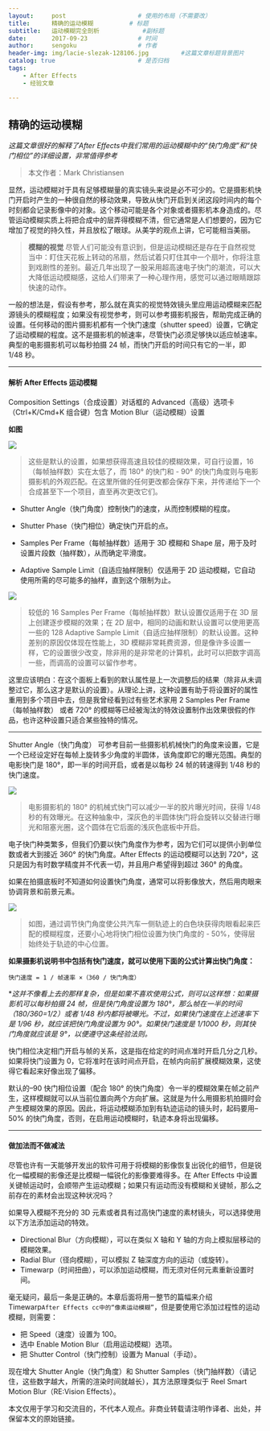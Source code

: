 ```yaml
---
layout:     post                    # 使用的布局（不需要改）
title:      精确的运动模糊          # 标题 
subtitle:   运动模糊完全剖析            #副标题
date:       2017-09-23              # 时间
author:     sengoku                 # 作者
header-img: img/lacie-slezak-128106.jpg         #这篇文章标题背景图片
catalog: true                       # 是否归档
tags:
    - After Effects
    - 经验文章

---
```


## 精确的运动模糊

*这篇文章很好的解释了After Effects中我们常用的运动模糊中的“快门角度”和“快门相位”的详细设置，非常值得参考*

>本文作者：Mark Christiansen

显然，运动模糊对于具有足够模糊量的真实镜头来说是必不可少的。它是摄影机快门开启时产生的一种很自然的移动效果，导致从快门开启到关闭这段时间内的每个时刻都会记录影像中的对象。这个移动可能是各个对象或者摄影机本身造成的。尽管运动模糊实质上将把合成中的层弄得模糊不清，但它通常是人们想要的，因为它增加了视觉的持久性，并且放松了眼球。从美学的观点上讲，它可能相当美丽。

> **模糊的视觉**
> 尽管人们可能没有意识到，但是运动模糊还是存在于自然视觉当中：盯住天花板上转动的吊扇，然后试着只盯住其中一个扇叶，你将注意到戏剧性的差别。最近几年出现了一股采用超高速电子快门的潮流，可以大大降低运动模糊感，这给人们带来了一种心理作用，感觉可以通过眼睛跟踪快速的动作。

一般的想法是，假设有参考，那么就在真实的视觉特效镜头里应用运动模糊来匹配源镜头的模糊程度；如果没有视觉参考，则可以参考摄影机报告，帮助完成正确的设置。任何移动的图片摄影机都有一个快门速度（shutter speed）设置，它确定了运动模糊的程度。这不是摄影机的帧速率，尽管快门必须足够快以适应帧速率。典型的电影摄影机可以每秒拍摄 24 帧，而快门开启的时间只有它的一半，即 1/48 秒。

---

#### 解析 After Effects 运动模糊

Composition Settings（合成设置）对话框的 Advanced（高级）选项卡（Ctrl+K/Cmd+K 组合键）包含 Motion Blur（运动模糊）设置

**如图**

![](https://ws1.sinaimg.cn/large/b85b28acgy1fjts2bszkbj20zk0wqdme.jpg)

> 这些是默认的设置，如果想获得高速且较佳的模糊效果，可自行设置，16（每帧抽样数）实在太低了，而 180° 的快门和 - 90° 的快门角度则与电影摄影机的外观匹配。在这里所做的任何更改都会保存下来，并传递给下一个合成甚至下一个项目，直至再次更改它们。

- Shutter Angle（快门角度）控制快门的速度，从而控制模糊的程度。

- Shutter Phase（快门相位）确定快门开启的点。

- Samples Per Frame（每帧抽样数）适用于 3D 模糊和 Shape 层，用于及时设置片段数（抽样数），从而确定平滑度。

- Adaptive Sample Limit（自适应抽样限制）仅适用于 2D 运动模糊，它自动使用所需的尽可能多的抽样，直到这个限制为止。

![](https://ws1.sinaimg.cn/large/b85b28acgy1fjts7nrc7ij20ge0hgq3j.jpg)

>较低的 16 Samples Per Frame（每帧抽样数）默认设置仅适用于在 3D 层上创建逐步模糊的效果；在 2D 层中，相同的动画和默认设置可以使用更高一些的 128 Adaptive Sample Limit（自适应抽样限制）的默认设置。这种差别的原因仅体现在性能上，3D 模糊非常耗费资源，但是像许多设置一样，它的设置很少改变，除非用的是非常老的计算机，此时可以把数字调高一些，而调高的设置可以留作参考。

这里应该明白：在这个面板上看到的默认属性是上一次调整后的结果（除非从未调整过它，那么这才是默认的设置）。从理论上讲，这种设置有助于将设置好的属性重用到多个项目中去，但是我曾经看到过有些艺术家用 2 Samples Per Frame（每帧抽样数） 或者 720° 的模糊等已经被淘汰的特效设置制作出效果很假的作品，也许这种设置只适合某些独特的情况。

---

Shutter Angle（快门角度） 可参考目前一些摄影机机械快门的角度来设置，它是一个已经设定好在每帧上旋转多少角度的半圆体，该角度即它的曝光范围。典型的电影快门是 180°，即一半的时间开启，或者是以每秒 24 帧的转速得到 1/48 秒的快门速度。

![](https://ws1.sinaimg.cn/large/b85b28acgy1fjtsb72vtuj20ev0geq3e.jpg)

>电影摄影机的 180° 的机械式快门可以减少一半的胶片曝光时间，获得 1/48 秒的有效曝光。在这种抽象中，深灰色的半圆体快门将会旋转以交替进行曝光和阻塞光圈，这个圆体在它后面的浅灰色底板中开启。

电子快门种类繁多，但我们仍要以快门角度作为参考，因为它们可以提供小到单位数或者大到接近 360° 的快门角度。After Effects 的运动模糊可以达到 720°，这只是因为有时数学精度并不代表一切，并且用户希望得到超过 360° 的角度。

如果在拍摄底板时不知道如何设置快门角度，通常可以将影像放大，然后用肉眼来协调背景和前景元素。

![](https://ws1.sinaimg.cn/large/b85b28acgy1fjtsf25mdjj20jg0asgn0.jpg)

>如图，通过调节快门角度使公共汽车一侧轨迹上的白色块获得肉眼看起来匹配的模糊程度，还要小心地将快门相位设置为快门角度的 - 50%，使得层始终处于轨迹的中心位置。

**如果摄影机说明书中包括有快门速度，就可以使用下面的公式计算出快门角度：**

`快门速度 = 1 / 帧速率 ×（360 / 快门角度）`

**这并不像看上去的那样复杂，但是如果不喜欢使用公式，则可以这样想：如果摄影机可以每秒拍摄 24 帧，但是快门角度设置为 180°，那么帧在一半的时间（180/360=1/2）或者 1/48 秒内都将被曝光。不过，如果快门速度在上述速率下是 1/96 秒，就应该把快门角度设置为 90°。如果快门速度是 1/1000 秒，则其快门角度就应该是 9°，以便遵守这条经验法则。*

快门相位决定相门开启与帧的关系，这是指在给定的时间点准时开启几分之几秒。如果将快门设置为 0，它将准时在该时间点开启，在帧内向前扩展模糊效果，这使得它看起来好像出现了偏移。

默认的–90 快门相位设置（配合 180° 的快门角度）令一半的模糊效果在帧之前产生，这样模糊就可以从当前位置向两个方向扩展。这就是为什么用摄影机拍摄时会产生模糊效果的原因。因此，将运动模糊添加到有轨迹运动的镜头时，起码要用–50% 的快门角度，否则，在启用运动模糊时，轨迹本身将出现偏移。

---

#### 做加法而不做减法

尽管也许有一天能够开发出的软件可用于将模糊的影像恢复出锐化的细节，但是锐化一幅模糊的影像还是比模糊一幅锐化的影像要难得多。在 After Effects 中设置关键帧运动时，会顺带产生运动模糊；如果只有运动而没有模糊和关键帧，那么之前存在的素材会出现这种状况吗？

如果导入模糊不充分的 3D 元素或者具有过高快门速度的素材镜头，可以选择使用以下方法添加运动的特效。

- Directional Blur（方向模糊），可以在类似 X 轴和 Y 轴的方向上模拟层移动的模糊效果。
- Radial Blur（径向模糊），可以模拟 Z 轴深度方向的运动（或旋转）。
- Timewarp（时间扭曲），可以添加运动模糊，而无须对任何元素重新设置时间。

毫无疑问，最后一条是正确的。本章后面将用一整节的篇幅来介绍 Timewarp`After Effects cc中的“像素运动模糊”`，但是要使用它添加过程性的运动模糊，则需要：

- 把 Speed（速度）设置为 100。
- 选中 Enable Motion Blur（启用运动模糊）选项。
- 把 Shutter Control（快门控制）设置为 Manual（手动）。

现在增大 Shutter Angle（快门角度）和 Shutter Samples（快门抽样数）（请记住，这些数字越大，所需的渲染时间就越长），其方法原理类似于 Reel Smart Motion Blur（RE:Vision Effects）。

本文仅用于学习和交流目的，不代本人观点。非商业转载请注明作译者、出处，并保留本文的原始链接。